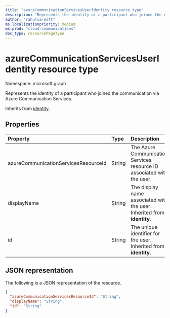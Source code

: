 ```yaml
--- 
title: "azureCommunicationServicesUserIdentity resource type"
description: "Represents the identity of a participant who joined the communication via Azure Communication Services."
author: "rahulva-msft"
ms.localizationpriority: medium
ms.prod: "cloud-communications"
doc_type: resourcePageType
---
```


# azureCommunicationServicesUserIdentity resource type

Namespace: microsoft.graph

Represents the identity of a participant who joined the communication via Azure Communication Services.

Inherits from [identity](identity.md).

## Properties

| Property                             | Type   | Description                                                             |
|:-------------------------------------|:-------|:------------------------------------------------------------------------|
| azureCommunicationServicesResourceId | String | The Azure Communication Services resource ID associated with the user.  |
| displayName                          | String | The display name associated with the user. Inherited from **identity**. |
| id                                   | String | The unique identifier for the user. Inherited from **identity**.        |

## JSON representation

The following is a JSON representation of the resource.

<!-- {
  "blockType": "resource",
  "@odata.type": "microsoft.graph.azureCommunicationServicesUserIdentity",
  "optionalProperties": [
    "displayName",
    "azureCommunicationServicesResourceId"
  ],
} -->
```json
{
  "azureCommunicationServicesResourceId": "String",
  "displayName": "String",
  "id": "String"
}
```
